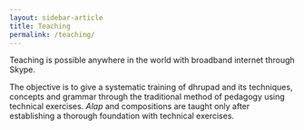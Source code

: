 ```yaml
---
layout: sidebar-article
title: Teaching
permalink: /teaching/
---
```

Teaching is possible anywhere in the world with broadband internet through Skype.

The objective is to give a systematic training of dhrupad and its techniques, concepts and grammar through the traditional method of pedagogy using technical exercises. *Alap* and compositions are taught only after establishing a thorough foundation with technical exercises.
